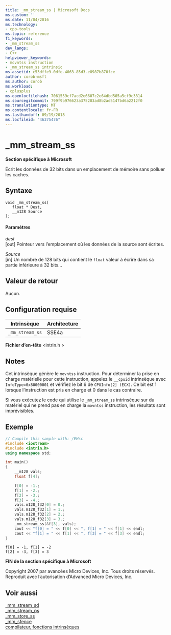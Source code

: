 ```yaml
---
title: _mm_stream_ss | Microsoft Docs
ms.custom: ''
ms.date: 11/04/2016
ms.technology:
- cpp-tools
ms.topic: reference
f1_keywords:
- _mm_stream_ss
dev_langs:
- C++
helpviewer_keywords:
- movntss instruction
- _mm_stream_ss intrinsic
ms.assetid: c53dffe9-0dfe-4063-85d3-e8987b870fce
author: corob-msft
ms.author: corob
ms.workload:
- cplusplus
ms.openlocfilehash: 7061559cf7acd2e6607c2e64dbd505a5cf9c3814
ms.sourcegitcommit: 799f9b976623a375203ad8b2ad5147bd6a2212f0
ms.translationtype: MT
ms.contentlocale: fr-FR
ms.lasthandoff: 09/19/2018
ms.locfileid: "46375476"
---
```

# <a name="mmstreamss"></a>_mm_stream_ss

**Section spécifique à Microsoft**

Écrit les données de 32 bits dans un emplacement de mémoire sans polluer les caches.

## <a name="syntax"></a>Syntaxe

```
void _mm_stream_ss(
   float * Dest,
   __m128 Source
);
```

#### <a name="parameters"></a>Paramètres

*dest*<br/>
[out] Pointeur vers l’emplacement où les données de la source sont écrites.

*Source*<br/>
[in] Un nombre de 128 bits qui contient le `float` valeur à écrire dans sa partie inférieure à 32 bits...

## <a name="return-value"></a>Valeur de retour

Aucun.

## <a name="requirements"></a>Configuration requise

|Intrinsèque|Architecture|
|---------------|------------------|
|`_mm_stream_ss`|SSE4a|

**Fichier d’en-tête** \<intrin.h >

## <a name="remarks"></a>Notes

Cet intrinsèque génère le `movntss` instruction. Pour déterminer la prise en charge matérielle pour cette instruction, appelez le `__cpuid` intrinsèque avec `InfoType=0x80000001` et vérifiez le bit 6 de `CPUInfo[2] (ECX)`. Ce bit est 1 lorsque l’instruction est pris en charge et 0 dans le cas contraire.

Si vous exécutez le code qui utilise le `_mm_stream_ss` intrinsèque sur du matériel qui ne prend pas en charge la `movntss` instruction, les résultats sont imprévisibles.

## <a name="example"></a>Exemple

```cpp
// Compile this sample with: /EHsc
#include <iostream>
#include <intrin.h>
using namespace std;

int main()
{
    __m128 vals;
    float f[4];

    f[0] = -1.;
    f[1] = -2.;
    f[2] = -3.;
    f[3] = -4.;
    vals.m128_f32[0] = 0.;
    vals.m128_f32[1] = 1.;
    vals.m128_f32[2] = 2.;
    vals.m128_f32[3] = 3.;
    _mm_stream_ss(&f[3], vals);
    cout << "f[0] = " << f[0] << ", f[1] = " << f[1] << endl;
    cout << "f[1] = " << f[1] << ", f[3] = " << f[3] << endl;
}
```

```Output
f[0] = -1, f[1] = -2
f[2] = -3, f[3] = 3
```

**FIN de la section spécifique à Microsoft**

Copyright 2007 par avancées Micro Devices, Inc. Tous droits réservés. Reproduit avec l’autorisation d’Advanced Micro Devices, Inc.

## <a name="see-also"></a>Voir aussi

[_mm_stream_sd](../intrinsics/mm-stream-sd.md)<br/>
[_mm_stream_ps](https://software.intel.com/sites/landingpage/IntrinsicsGuide/#text=_mm_stream_ps)<br/>
[_mm_store_ss](https://software.intel.com/sites/landingpage/IntrinsicsGuide/#text=_mm_store_ss)<br/>
[_mm_sfence](https://software.intel.com/sites/landingpage/IntrinsicsGuide/#text=_mm_sfence)<br/>
[compilateur, fonctions intrinsèques](../intrinsics/compiler-intrinsics.md)